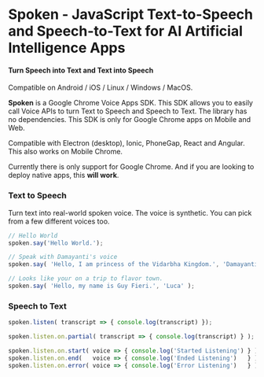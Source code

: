 # Spoken - JavaScript Text-to-Speech and Speech-to-Text for AI Artificial Intelligence Apps

#### Turn Speech into Text and Text into Speech

Compatible on Android / iOS / Linux / Windows / MacOS.

**Spoken** is a Google Chrome Voice Apps SDK.
This SDK allows you to easily call Voice APIs to turn Text to Speech and Speech to Text.
The library has no dependencies.
This SDK is only for Google Chrome apps on Mobile and Web.

Compatible with Electron (desktop), Ionic, PhoneGap, React and Angular.
This also works on Mobile Chrome.

Currently there is only support for Google Chrome.
And if you are looking to deploy native apps, this **will work**.

### Text to Speech

Turn text into real-world spoken voice.
The voice is synthetic.
You can pick from a few different voices too.

```javascript
// Hello World
spoken.say('Hello World.');

// Speak with Damayanti's voice
spoken.say( 'Hello, I am princess of the Vidarbha Kingdom.', 'Damayanti' );

// Looks like your on a trip to flavor town.
spoken.say( 'Hello, my name is Guy Fieri.', 'Luca' );
```

### Speech to Text


```javascript
spoken.listen( transcript => { console.log(transcript) });

spoken.listen.on.partial( transcript => { console.log(transcript) } );

spoken.listen.on.start( voice => { console.log('Started Listening') } );
spoken.listen.on.end(   voice => { console.log('Ended Listening')   } );
spoken.listen.on.error( voice => { console.log('Error Listening')   } );

```
